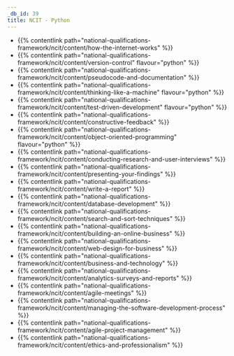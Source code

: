 ```yaml
---
_db_id: 39
title: NCIT - Python
---
```


- {{% contentlink path="national-qualifications-framework/ncit/content/how-the-internet-works" %}}
- {{% contentlink path="national-qualifications-framework/ncit/content/version-control" flavour="python" %}}
- {{% contentlink path="national-qualifications-framework/ncit/content/pseudocode-and-documentation" %}}
- {{% contentlink path="national-qualifications-framework/ncit/content/thinking-like-a-machine" flavour="python" %}}
- {{% contentlink path="national-qualifications-framework/ncit/content/test-driven-development" flavour="python" %}}
- {{% contentlink path="national-qualifications-framework/ncit/content/constructive-feedback" %}}
- {{% contentlink path="national-qualifications-framework/ncit/content/object-oriented-programming" flavour="python" %}}
- {{% contentlink path="national-qualifications-framework/ncit/content/conducting-research-and-user-interviews" %}}
- {{% contentlink path="national-qualifications-framework/ncit/content/presenting-your-findings" %}}
- {{% contentlink path="national-qualifications-framework/ncit/content/write-a-report" %}}
- {{% contentlink path="national-qualifications-framework/ncit/content/database-development" %}}
- {{% contentlink path="national-qualifications-framework/ncit/content/search-and-sort-techniques" %}}
- {{% contentlink path="national-qualifications-framework/ncit/content/building-an-online-business" %}}
- {{% contentlink path="national-qualifications-framework/ncit/content/web-design-for-business" %}}
- {{% contentlink path="national-qualifications-framework/ncit/content/business-and-technology" %}}
- {{% contentlink path="national-qualifications-framework/ncit/content/analytics-surveys-and-reports" %}}
- {{% contentlink path="national-qualifications-framework/ncit/content/agile-meetings" %}}
- {{% contentlink path="national-qualifications-framework/ncit/content/managing-the-software-development-process" %}}
- {{% contentlink path="national-qualifications-framework/ncit/content/agile-project-management" %}}
- {{% contentlink path="national-qualifications-framework/ncit/content/ethics-and-professionalism" %}}